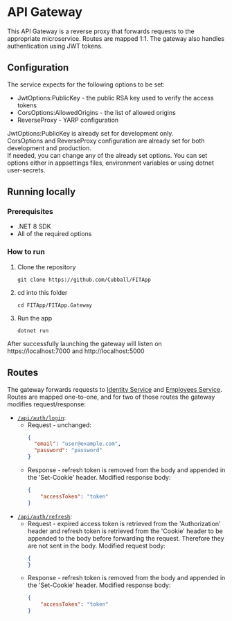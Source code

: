# API Gateway
This API Gateway is a reverse proxy that forwards requests to the appropriate microservice. Routes are mapped 1:1.
The gateway also handles authentication using JWT tokens.

## Configuration
The service expects for the following options to be set:
- JwtOptions:PublicKey - the public RSA key used to verify the access tokens
- CorsOptions:AllowedOrigins - the list of allowed origins
- ReverseProxy - YARP configuration

JwtOptions:PublicKey is already set for development only.\
CorsOptions and ReverseProxy configuration are already set for both development and production.\
If needed, you can change any of the already set options.
You can set options either in appsettings files, environment variables or using dotnet user-secrets.

## Running locally
### Prerequisites
- .NET 8 SDK
- All of the required options

### How to run
1. Clone the repository
    ```
    git clone https://github.com/Cubball/FITApp
    ```
1. cd into this folder
    ```
    cd FITApp/FITApp.Gateway
    ```
1. Run the app
    ```
    dotnet run
    ```

After successfully launching the gateway will listen on https://localhost:7000 and http://localhost:5000

## Routes
The gateway forwards requests to [Identity Service](../FITApp.IdentityService) and [Employees Service](../FITApp.EmployeesService).
Routes are mapped one-to-one, and for two of those routes the gateway modifies request/response:
- [```/api/auth/login```](../FITApp.IdentityService/README.md#logging-in):
    - Request - unchanged:
        ```json
        {
          "email": "user@example.com",
          "password": "password"
        }
        ```
    - Response - refresh token is removed from the body and appended in the 'Set-Cookie' header. Modified response body:
        ```json
        {
            "accessToken": "token"
        }
        ```
- [```/api/auth/refresh```](../FITApp.IdentityService/README.md#refreshing-the-access-token):
    - Request - expired access token is retrieved from the 'Authorization' header and refresh token is retrieved from the 'Cookie' header to be appended to the body before forwarding the request.
    Therefore they are not sent in the body. Modified request body:
        ```json
        {
        }
        ```
    - Response - refresh token is removed from the body and appended in the 'Set-Cookie' header. Modified response body:
        ```json
        {
            "accessToken": "token"
        }
        ```
